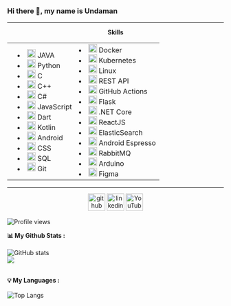 
### Hi there 👋, my name is Undaman

---
<center>
<b>Skills</b>
<table>
<td>
	<td>
		<li><img src="https://cdn.jsdelivr.net/gh/devicons/devicon/icons/java/java-original.svg" height='20'/> JAVA
	<li><img src="https://cdn.jsdelivr.net/gh/devicons/devicon/icons/python/python-original.svg" height='20'/> Python
	<li><img src="https://cdn.jsdelivr.net/gh/devicons/devicon/icons/c/c-original.svg" height='20'/> C 
	<li><img src="https://cdn.jsdelivr.net/gh/devicons/devicon/icons/cplusplus/cplusplus-original.svg" height='20'/> C++
	<li><img src="https://cdn.jsdelivr.net/gh/devicons/devicon/icons/csharp/csharp-original.svg" height='20'/> C#
	<li><img src="https://cdn.jsdelivr.net/gh/devicons/devicon/icons/javascript/javascript-original.svg"  height='20'/> JavaScript
	<li><img src="https://cdn.jsdelivr.net/gh/devicons/devicon/icons/dart/dart-original.svg" height='20'/> Dart
	<li><img src="https://cdn.jsdelivr.net/gh/devicons/devicon/icons/kotlin/kotlin-original.svg" height='20'/> Kotlin
	<li><img src="https://cdn.jsdelivr.net/gh/devicons/devicon/icons/android/android-original.svg" height='20'/> Android
	<li><img src="https://cdn.jsdelivr.net/gh/devicons/devicon/icons/css3/css3-original.svg" height='20'/> CSS
	<li><img src="https://cdn.jsdelivr.net/gh/devicons/devicon/icons/mysql/mysql-original.svg" height='20'/> SQL
	<li><img src="https://cdn.jsdelivr.net/gh/devicons/devicon/icons/git/git-original.svg"  height='20'/> Git
	</td>
	<td>
<li><img src="https://cdn.jsdelivr.net/gh/devicons/devicon/icons/docker/docker-plain-wordmark.svg" height='20'/> Docker
<li><img src="https://cdn.jsdelivr.net/gh/devicons/devicon/icons/kubernetes/kubernetes-plain-wordmark.svg" height='20'/> Kubernetes
<li><img src="https://cdn.jsdelivr.net/gh/devicons/devicon/icons/linux/linux-original.svg" height='20'/> Linux
<li><img src="https://pubhub.devnetcloud.com/media/finesse/site/images/rest-icon.png" height='20'/> REST API
<li><img src="https://avatars.githubusercontent.com/u/44036562?s=200&v=4"  height='20'/> GitHub Actions
<li><img src="https://cdn.jsdelivr.net/gh/devicons/devicon/icons/flask/flask-original-wordmark.svg"  height='20'/> Flask
<li><img src="https://cdn.jsdelivr.net/gh/devicons/devicon/icons/dotnetcore/dotnetcore-original.svg" height='20'/> .NET Core
<li><img src="https://cdn.jsdelivr.net/gh/devicons/devicon/icons/react/react-original.svg" height='20'/> ReactJS
<li><img src="https://cdn.iconscout.com/icon/free/png-256/elasticsearch-226094.png" height='20'/> ElasticSearch
<li><img src="https://miro.medium.com/max/600/1*Z2iFvuo4pMsK-aYhPkiGWA.png" height='20'/> Android Espresso
<li><img src="https://cdn.iconscout.com/icon/free/png-256/rabbitmq-282296.png" height='20'/> RabbitMQ
<li><img src="https://cdn.jsdelivr.net/gh/devicons/devicon/icons/arduino/arduino-original-wordmark.svg"  height='20'/> Arduino
<li><img src="https://cdn.jsdelivr.net/gh/devicons/devicon/icons/figma/figma-original.svg" height='20'/> Figma
</td>
</table>
</center>

----

<center>
<a href="https://github.com/PHUICMT"><img src="https://i.imgur.com/blGV46l.png" alt='github' height='40'></a>
<a href="https://www.linkedin.com/in/undaman-nopnapaporn-8b8305149/"><img src="https://i.imgur.com/a5jDgN0.png" alt='linkedin' height='40'></a>
<a href="https://www.youtube.com/channel//user/PHU_ICMT"><img src="https://i.imgur.com/foLgDQd.png" alt='YouTube' height='40'></a>
</center>


![Profile views](https://gpvc.arturio.dev/PHUICMT)  

<strong>📊 My Github Stats :</strong><br><br>
![GitHub stats](https://github-readme-stats.vercel.app/api?username=PHUICMT&show_icons=true&count_private=true&include_all_commits=true&theme=radical)<br>
<img align="center" src="https://github-readme-streak-stats.herokuapp.com/?user=PHUICMT&theme=radical&hide_border=true"/><br><br>

<strong>💡 My Languages :</strong><br><br>
![Top Langs](https://github-readme-stats.vercel.app/api/top-langs/?username=PHUICMT&langs_count_private=true&theme=radical&card_width=445)<br><br>
  

<!--
**PHUICMT/PHUICMT** is a ✨ _special_ ✨ repository because its `README.md` (this file) appears on your GitHub profile.

Here are some ideas to get you started:

- 🔭 I’m currently working on ...
- 🌱 I’m currently learning ...
- 👯 I’m looking to collaborate on ...
- 🤔 I’m looking for help with ...
- 💬 Ask me about ...
- 📫 How to reach me: ...
- 😄 Pronouns: ...
- ⚡ Fun fact: ...
-->
